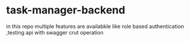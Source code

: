 # task-manager-backend
in this repo multiple features are availabkle like role based authentication ,testing api with swagger crut operation

